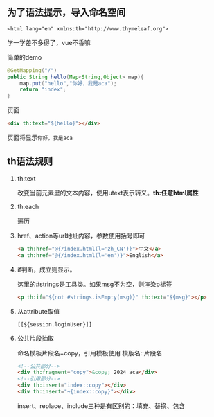 ## 为了语法提示，导入命名空间
`<html lang="en" xmlns:th="http://www.thymeleaf.org">`

学一学差不多得了，vue不香嘛

简单的demo
```java
@GetMapping("/")
public String hello(Map<String,Object> map){
    map.put("hello","你好，我是aca");
    return "index";
}
```
页面
```html
<div th:text="${hello}"></div>
```
页面将显示`你好，我是aca`

## th语法规则
1. th:text
    
    改变当前元素里的文本内容，使用utext表示转义。**th:任意html属性**
2. th:each

   遍历
3. href、action等url地址内容，参数使用括号即可
   ```html
   <a th:href="@{/index.html(l='zh_CN')}">中文</a>
   <a th:href="@{/index.html(l='en')}">English</a>
   ```
4. if判断，成立则显示。
   
   这里的#strings是工具类。如果msg不为空，则渲染p标签
   ```html
   <p th:if="${not #strings.isEmpty(msg)}" th:text="${msg}"></p>
   ```
5. 从attribute取值

   `[[${session.loginUser}]]`
6. 公共片段抽取
   
   命名模板片段名=copy，引用模板使用 模版名::片段名
   ```html
   <!--公共部分-->
   <div th:fragment="copy">&copy; 2024 aca</div>
   <!--引用部分-->
   <div th:insert="index::copy"></div>
   <div th:insert="~{index::copy}"></div>
   ```
   insert、replace、include三种是有区别的：填充、替换、包含